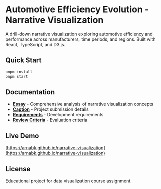 # Automotive Efficiency Evolution - Narrative Visualization

A drill-down narrative visualization exploring automotive efficiency and performance across manufacturers, time periods, and regions. Built with React, TypeScript, and D3.js.

## Quick Start

```bash
pnpm install
pnpm start
```

## Documentation

- **[Essay](./docs/essay.md)** - Comprehensive analysis of narrative visualization concepts
- **[Caption](./docs/caption.md)** - Project submission details
- **[Requirements](./docs/dev-requirement.md)** - Development requirements
- **[Review Criteria](./docs/review-requirement.md)** - Evaluation criteria

## Live Demo

[https://arnabk.github.io/narrative-visualization](https://arnabk.github.io/narrative-visualization)

## License

Educational project for data visualization course assignment. 